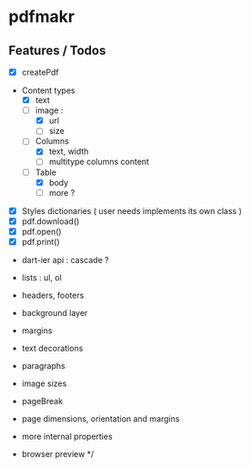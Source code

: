 # pdfmakr


## Features / Todos

- [x] createPdf
- Content types
  - [x] text
  - [ ] image :
    - [x] url
    - [ ] size
  - [ ] Columns
    - [x] text, width
    - [ ] multitype columns content
  - [ ] Table
    - [x] body
    - [ ] more ?
- [x] Styles dictionaries ( user needs implements its own class )
- [x] pdf.download()
- [x] pdf.open()
- [x] pdf.print()

- dart-ier api : cascade ?

- lists : ul, ol
- headers, footers
- background layer
- margins
- text decorations
- paragraphs
- image sizes
- pageBreak
- page dimensions, orientation and margins
- more internal properties
- browser preview
 */
